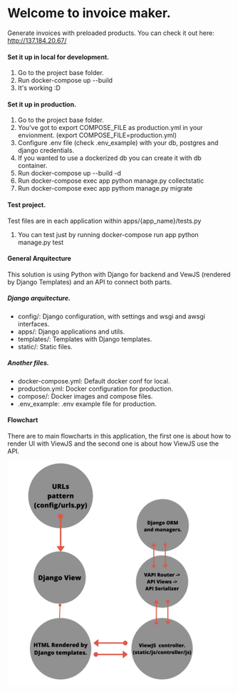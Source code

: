 # Welcome to invoice maker.

Generate invoices with preloaded products.
You can check it out here: http://137.184.20.67/

#### Set it up in local for development.
1. Go to the project base folder.
2. Run docker-compose up --build
3. It's working :D

#### Set it up in production.
1. Go to the project base folder.
2. You've got to export COMPOSE_FILE as production.yml 
 in your envionment. (export COMPOSE_FILE=production.yml)
3. Configure .env file (check .env_example) with your db, postgres and django credentials.
4. If you wanted to use a dockerized db you can create it with
 db container.
5. Run docker-compose up --build -d
6. Run docker-compose exec app python manage.py collectstatic
7. Run docker-compose exec app pythom manage.py migrate

#### Test project.
Test files are in each application within apps/{app_name}/tests.py
1. You can test just by running docker-compose run app python manage.py test

#### General Arquitecture
This solution is using Python with Django for 
backend and VewJS (rendered by Django Templates)
and an API to connect both parts.

##### Django arquitecture.
- config/: Django configuration, with settings and wsgi and awsgi interfaces.
- apps/: Django applications and utils.
- templates/: Templates with Django templates.
- static/: Static files.

##### Another files.
- docker-compose.yml: Default docker conf for local.
- production.yml: Docker configuration for production.
- compose/: Docker images and compose files.
- .env_example: .env example file for production.

#### Flowchart
There are to main flowcharts in this application, the 
first one is about how to render UI with ViewJS and the second one
is about how ViewJS use the API.

![image description](static/git/flowchart.png)

